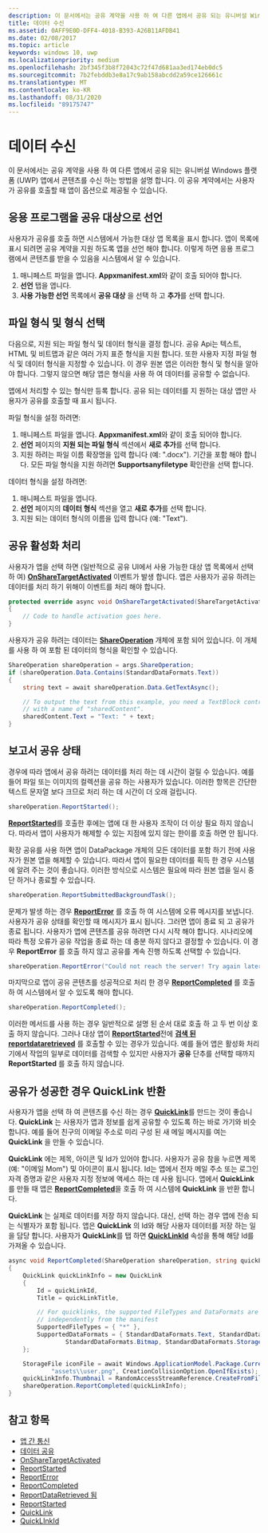 ```yaml
---
description: 이 문서에서는 공유 계약을 사용 하 여 다른 앱에서 공유 되는 유니버설 Windows 플랫폼 (UWP) 앱에서 콘텐츠를 수신 하는 방법을 설명 합니다. 이 공유 계약에서는 사용자가 공유를 호출할 때 앱이 옵션으로 제공될 수 있습니다.
title: 데이터 수신
ms.assetid: 0AFF9E0D-DFF4-4018-B393-A26B11AFDB41
ms.date: 02/08/2017
ms.topic: article
keywords: windows 10, uwp
ms.localizationpriority: medium
ms.openlocfilehash: 2bf345f3b8f72043c72f47d681aa3ed174eb0dc5
ms.sourcegitcommit: 7b2febddb3e8a17c9ab158abcdd2a59ce126661c
ms.translationtype: MT
ms.contentlocale: ko-KR
ms.lasthandoff: 08/31/2020
ms.locfileid: "89175747"
---
```

# <a name="receive-data"></a>데이터 수신



이 문서에서는 공유 계약을 사용 하 여 다른 앱에서 공유 되는 유니버설 Windows 플랫폼 (UWP) 앱에서 콘텐츠를 수신 하는 방법을 설명 합니다. 이 공유 계약에서는 사용자가 공유를 호출할 때 앱이 옵션으로 제공될 수 있습니다.

## <a name="declare-your-app-as-a-share-target"></a>응용 프로그램을 공유 대상으로 선언

사용자가 공유를 호출 하면 시스템에서 가능한 대상 앱 목록을 표시 합니다. 앱이 목록에 표시 되려면 공유 계약을 지원 하도록 앱을 선언 해야 합니다. 이렇게 하면 응용 프로그램에서 콘텐츠를 받을 수 있음을 시스템에서 알 수 있습니다.

1.  매니페스트 파일을 엽니다. **Appxmanifest.xml**와 같이 호출 되어야 합니다.
2.  **선언** 탭을 엽니다.
3.  **사용 가능한 선언** 목록에서 **공유 대상** 을 선택 하 고 **추가**를 선택 합니다.

## <a name="choose-file-types-and-formats"></a>파일 형식 및 형식 선택

다음으로, 지원 되는 파일 형식 및 데이터 형식을 결정 합니다. 공유 Api는 텍스트, HTML 및 비트맵과 같은 여러 가지 표준 형식을 지원 합니다. 또한 사용자 지정 파일 형식 및 데이터 형식을 지정할 수 있습니다. 이 경우 원본 앱은 이러한 형식 및 형식을 알아야 합니다. 그렇지 않으면 해당 앱은 형식을 사용 하 여 데이터를 공유할 수 없습니다.

앱에서 처리할 수 있는 형식만 등록 합니다. 공유 되는 데이터를 지 원하는 대상 앱만 사용자가 공유를 호출할 때 표시 됩니다.

파일 형식을 설정 하려면:

1.  매니페스트 파일을 엽니다. **Appxmanifest.xml**와 같이 호출 되어야 합니다.
2.  **선언** 페이지의 **지원 되는 파일 형식** 섹션에서 **새로 추가**를 선택 합니다.
3.  지원 하려는 파일 이름 확장명을 입력 합니다 (예: ".docx"). 기간을 포함 해야 합니다. 모든 파일 형식을 지원 하려면 **Supportsanyfiletype** 확인란을 선택 합니다.

데이터 형식을 설정 하려면:

1.  매니페스트 파일을 엽니다.
2.  **선언** 페이지의 **데이터 형식** 섹션을 열고 **새로 추가**를 선택 합니다.
3.  지원 되는 데이터 형식의 이름을 입력 합니다 (예: "Text").

## <a name="handle-share-activation"></a>공유 활성화 처리

사용자가 앱을 선택 하면 (일반적으로 공유 UI에서 사용 가능한 대상 앱 목록에서 선택 하 여) [**OnShareTargetActivated**](/uwp/api/Windows.UI.Xaml.Application#Windows_UI_Xaml_Application_OnShareTargetActivated_Windows_ApplicationModel_Activation_ShareTargetActivatedEventArgs_) 이벤트가 발생 합니다. 앱은 사용자가 공유 하려는 데이터를 처리 하기 위해이 이벤트를 처리 해야 합니다.

<!-- For some reason, the snippets in this file are all inline in the WDCML topic. Suggest moving to VS project with rest of snippets. -->
```cs
protected override async void OnShareTargetActivated(ShareTargetActivatedEventArgs args)
{
    // Code to handle activation goes here. 
} 
```

사용자가 공유 하려는 데이터는 [**ShareOperation**](/uwp/api/Windows.ApplicationModel.DataTransfer.ShareTarget.ShareOperation) 개체에 포함 되어 있습니다. 이 개체를 사용 하 여 포함 된 데이터의 형식을 확인할 수 있습니다.

```cs
ShareOperation shareOperation = args.ShareOperation;
if (shareOperation.Data.Contains(StandardDataFormats.Text))
{
    string text = await shareOperation.Data.GetTextAsync();

    // To output the text from this example, you need a TextBlock control
    // with a name of "sharedContent".
    sharedContent.Text = "Text: " + text;
} 
```

## <a name="report-sharing-status"></a>보고서 공유 상태

경우에 따라 앱에서 공유 하려는 데이터를 처리 하는 데 시간이 걸릴 수 있습니다. 예를 들어 파일 또는 이미지의 컬렉션을 공유 하는 사용자가 있습니다. 이러한 항목은 간단한 텍스트 문자열 보다 크므로 처리 하는 데 시간이 더 오래 걸립니다.

```cs
shareOperation.ReportStarted(); 
```

[**ReportStarted**](/uwp/api/windows.applicationmodel.datatransfer.sharetarget.shareoperation.reportstarted)를 호출한 후에는 앱에 대 한 사용자 조작이 더 이상 필요 하지 않습니다. 따라서 앱이 사용자가 해제할 수 있는 지점에 있지 않는 한이를 호출 하면 안 됩니다.

확장 공유를 사용 하면 앱이 DataPackage 개체의 모든 데이터를 포함 하기 전에 사용자가 원본 앱을 해제할 수 있습니다. 따라서 앱이 필요한 데이터를 획득 한 경우 시스템에 알려 주는 것이 좋습니다. 이러한 방식으로 시스템은 필요에 따라 원본 앱을 일시 중단 하거나 종료할 수 있습니다.

```cs
shareOperation.ReportSubmittedBackgroundTask(); 
```

문제가 발생 하는 경우 [**ReportError**](/uwp/api/Windows.ApplicationModel.DataTransfer.ShareTarget.ShareOperation#Windows_ApplicationModel_DataTransfer_ShareTarget_ShareOperation_ReportError_System_String_) 를 호출 하 여 시스템에 오류 메시지를 보냅니다. 사용자가 공유 상태를 확인할 때 메시지가 표시 됩니다. 그러면 앱이 종료 되 고 공유가 종료 됩니다. 사용자가 앱에 콘텐츠를 공유 하려면 다시 시작 해야 합니다. 시나리오에 따라 특정 오류가 공유 작업을 종료 하는 데 충분 하지 않다고 결정할 수 있습니다. 이 경우 **ReportError** 를 호출 하지 않고 공유를 계속 진행 하도록 선택할 수 있습니다.

```cs
shareOperation.ReportError("Could not reach the server! Try again later."); 
```

마지막으로 앱이 공유 콘텐츠를 성공적으로 처리 한 경우 [**ReportCompleted**](/uwp/api/windows.applicationmodel.datatransfer.sharetarget.shareoperation.reportcompleted) 를 호출 하 여 시스템에서 알 수 있도록 해야 합니다.

```cs
shareOperation.ReportCompleted();
```

이러한 메서드를 사용 하는 경우 일반적으로 설명 된 순서 대로 호출 하 고 두 번 이상 호출 하지 않습니다. 그러나 대상 앱이 [**ReportStarted**](/uwp/api/windows.applicationmodel.datatransfer.sharetarget.shareoperation.reportstarted)전에 [**검색 된 reportdataretrieved**](/uwp/api/windows.applicationmodel.datatransfer.sharetarget.shareoperation.reportdataretrieved) 를 호출할 수 있는 경우가 있습니다. 예를 들어 앱은 활성화 처리기에서 작업의 일부로 데이터를 검색할 수 있지만 사용자가 **공유** 단추를 선택할 때까지 **ReportStarted** 를 호출 하지 않습니다.

## <a name="return-a-quicklink-if-sharing-was-successful"></a>공유가 성공한 경우 QuickLink 반환

사용자가 앱을 선택 하 여 콘텐츠를 수신 하는 경우 [**QuickLink**](/uwp/api/Windows.ApplicationModel.DataTransfer.ShareTarget.QuickLink)를 만드는 것이 좋습니다. **QuickLink** 는 사용자가 앱과 정보를 쉽게 공유할 수 있도록 하는 바로 가기와 비슷합니다. 예를 들어 친구의 이메일 주소로 미리 구성 된 새 메일 메시지를 여는 **QuickLink** 을 만들 수 있습니다.

**QuickLink** 에는 제목, 아이콘 및 Id가 있어야 합니다. 사용자가 공유 참을 누르면 제목 (예: "이메일 Mom") 및 아이콘이 표시 됩니다. Id는 앱에서 전자 메일 주소 또는 로그인 자격 증명과 같은 사용자 지정 정보에 액세스 하는 데 사용 됩니다. 앱에서 **QuickLink**를 만들 때 앱은 [**ReportCompleted**](/uwp/api/windows.applicationmodel.datatransfer.sharetarget.shareoperation.reportcompleted)을 호출 하 여 시스템에 **QuickLink** 을 반환 합니다.

**QuickLink** 는 실제로 데이터를 저장 하지 않습니다. 대신, 선택 하는 경우 앱에 전송 되는 식별자가 포함 됩니다. 앱은 **QuickLink** 의 Id와 해당 사용자 데이터를 저장 하는 일을 담당 합니다. 사용자가 **QuickLink**를 탭 하면 [**QuickLinkId**](/uwp/api/windows.applicationmodel.datatransfer.sharetarget.shareoperation.quicklinkid) 속성을 통해 해당 Id를 가져올 수 있습니다.

```cs
async void ReportCompleted(ShareOperation shareOperation, string quickLinkId, string quickLinkTitle)
{
    QuickLink quickLinkInfo = new QuickLink
    {
        Id = quickLinkId,
        Title = quickLinkTitle,

        // For quicklinks, the supported FileTypes and DataFormats are set 
        // independently from the manifest
        SupportedFileTypes = { "*" },
        SupportedDataFormats = { StandardDataFormats.Text, StandardDataFormats.Uri, 
                StandardDataFormats.Bitmap, StandardDataFormats.StorageItems }
    };

    StorageFile iconFile = await Windows.ApplicationModel.Package.Current.InstalledLocation.CreateFileAsync(
            "assets\\user.png", CreationCollisionOption.OpenIfExists);
    quickLinkInfo.Thumbnail = RandomAccessStreamReference.CreateFromFile(iconFile);
    shareOperation.ReportCompleted(quickLinkInfo);
}
```

## <a name="see-also"></a>참고 항목 

* [앱 간 통신](index.md)
* [데이터 공유](share-data.md)
* [OnShareTargetActivated](/uwp/api/windows.ui.xaml.application.onsharetargetactivated)
* [ReportStarted](/uwp/api/windows.applicationmodel.datatransfer.sharetarget.shareoperation.reportstarted)
* [ReportError](/uwp/api/windows.applicationmodel.datatransfer.sharetarget.shareoperation.reporterror)
* [ReportCompleted](/uwp/api/windows.applicationmodel.datatransfer.sharetarget.shareoperation.reportcompleted)
* [ReportDataRetrieved 됨](/uwp/api/windows.applicationmodel.datatransfer.sharetarget.shareoperation.reportdataretrieved)
* [ReportStarted](/uwp/api/windows.applicationmodel.datatransfer.sharetarget.shareoperation.reportstarted)
* [QuickLink](/uwp/api/windows.applicationmodel.datatransfer.sharetarget.quicklink)
* [QuickLInkId](/uwp/api/windows.applicationmodel.datatransfer.sharetarget.quicklink.id)